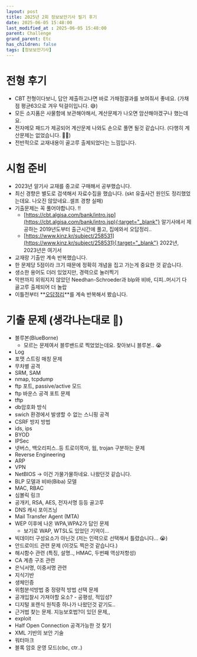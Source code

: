 ```yaml
---
layout: post
title: 2025년 2회 정보보안기사 필기 후기
date: 2025-06-05 15:48:00
last_modified_at : 2025-06-05 15:48:00
parent: Challenge
grand_parent: Etc
has_children: false
tags: [정보보안기사]
---
```



# 전형 후기

- CBT 전형이다보니, 답안 제출하고나면 바로 가채점결과를 보여줘서 좋네요. (가채점 평균63으로 겨우 턱걸이입니다. 😅)
- 모든 소지품은 사물함에 보관해야해서, 계산문제가 나오면 암산해야겠구나 했는데요.
- 전자메모 패드가 제공되어 계산문제 나와도 손으로 풀면 될것 같습니다. (다행히 계산문제는 없었습니다. 👍🏻)
- 전반적으로 교재내용이 골고루 출제되었다는 느낌입니다.

# 시험 준비

- 2023년 알기사 교재를 중고로 구매해서 공부했습니다.
- 최신 경향은 별도로 검색해서 자료수집을 했습니다. (skt 유출사건 원인도 정리했었는데요. 나오진 않았네요..셀프 경향 실패)
- 기출문제는 꼭 풀어야합니다. ‼️
    - [https://cbt.algisa.com/bank/intro.jsp](https://cbt.algisa.com/bank/intro.jsp){:target="_blank"}  알기사에서 제공하는 2019년도부터 출근시간에 풀고, 집에와서 오답정리..
    - [https://www.kinz.kr/subject/258531](https://www.kinz.kr/subject/258531){:target="_blank"}  2022년, 2023년은 여기서
- 교재랑 기출만 계속 반복했습니다.
- 한 문제당 5점이라 크기 때문에 정확히 개념을 집고 가는게 중요한 것 같습니다.
- 생소한 용어도 더러 있었지만, 경력으로 눌러찍기
- 막판까지 외워지지 않았던 Needhan-Schroeder과 blp와 비바, 디피..머시기 다 골고루 출제되어 더 놀랍
- 이틀전부터 **[오답정리](./ext/secure_exam_review.pdf)**를 계속 반복해서 봤습니다.

# 기출 문제 (생각나는대로 🫢)

- 블루본(BlueBorne)
    - 모르는 문제여서 블루밴드로 찍었었는데요. 찾아보니 블루본.. 😭
- Log
- 포맷 스트링 매칭 문제
- 무차별 공격
- SRM, SAM
- nmap, tcpdump
- ftp 포트, passive/active 모드
- ftp 바운스 공격 포트 문제
- tftp
- db암호화 방식
- swich 환경에서 발생할 수 없는 스니핑 공격
- CSRF 방지 방법
- ids, ips
- BYOD
- IPSec
- 넷버스, 백오리피스..등 트로이목마, 웜, trojan 구분하는 문제
- Reverse Engineering
- ARP
- VPN
- NetBIOS → 이건 가물가물하네요. 나왔던것 같습니다.
- BLP 모델과 비바(Biba) 모델
- MAC, RBAC
- 심볼릭 링크
- 공개키, RSA, AES, 전자서명 등등 골고루
- DNS 캐시 포이즈닝
- Mail Transfer Agent (MTA)
- WEP 이후에 나온 WPA,WPA2가 답인 문제
    - 보기로 WAP, WTSL도 있었던 기억이…
- 빅데이터 구성요소가 아닌것 (저는 인력으로 선택해서 틀렸습니다… 😭)
- 안드로이드 관련 문제 (이것도 찍은것 같습니다.)
- 해시함수 관련 (특징, 설명.., HMAC, 두번째 역상저항성)
- CA 계층 구조 관련
- 은닉서명, 이중서명 관련
- 지식기반
- 생체인증
- 위험분석방법 중 정량적 방법 선택 문제
- 공개입찰시 가져야할 요소? - 공평성, 적임성?
- 디지털 포렌식 원칙중 하나가 나왔던것 같기도..
- 근거법 찾는 문제. 지능보호법?이 있던 문제,,
- exploit
- Half Open Connection 공격가능한 것 찾기
- XML 기반의 보안 기술
- 워터마크
- 블록 암호 운영 모드(cbc, ctr..)